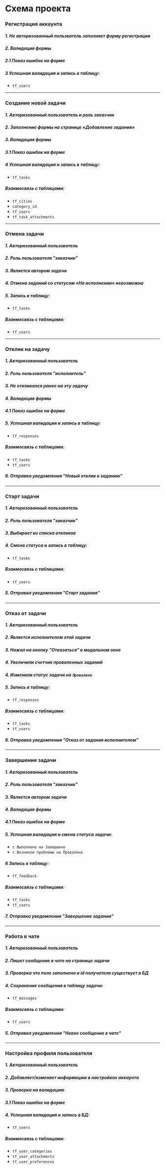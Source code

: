 # Схема проекта

### Регистрация аккаунта
##### 1. Не авторизованный пользватель заполняет форму регистрации
##### 2. Валидация формы
##### 2.1 Показ ошибок на форме
##### 3 Успешная валидация и запись в таблицу:
* `tf_users`
---

### Создание новой задачи

##### 1. Авторизованный пользователь и роль заказчик
##### 2. Заполнение формы на странице «Добавление задания»
##### 3. Валидация формы
##### 3.1 Показ ошибок на форме
##### 4 Успешная валидация и запись в таблицу:
* `tf_tasks`
##### Взаимосвязь с таблицами:
* `tf_cities`
* `category_id`
* `tf_users`
* `tf_task_attachments`
---

### Отмена задачи

##### 1. Авторизованный пользователь
##### 2. Роль пользователя "заказчик"
##### 3. Является автором задачи
##### 4. Отмена заданий со статусом «На исполнении» невозможна
##### 5. Запись в таблицу:
* `tf_tasks`
##### Взаимосвязь с таблицами:
* `tf_users`

---
### Отклик на задачу

##### 1. Авторизованный пользователь
##### 2. Роль пользователя "исполнитель"
##### 3. Не откликался ранее на эту задачу
##### 4. Валидация формы
##### 4.1 Показ ошибок на форме
##### 5. Успешная валидация и запись в таблицу:
* `tf_responses`
##### Взаимосвязь с таблицами:
* `tf_tasks`
* `tf_users`
##### 6. Отправка уведомления "Новый отклик к заданию"

---
### Старт задачи

##### 1. Авторизованный пользователь
##### 2. Роль пользователя "заказчик"
##### 3. Выбирает из списка откликов
##### 4. Смена статуса и запись в таблицу:
* `tf_tasks`
##### Взаимосвязь с таблицами:
* `tf_users`
##### 5. Отправка уведомления "Старт задания"

---
### Отказ от задачи

##### 1. Авторизованный пользователь
##### 2. Является исполнителем этой задачи
##### 3. Нажал на кнопку "Отказаться" в модальном окне
##### 4. Увеличили счетчик проваленных заданий
##### 4. Изменили статус задачи на `Провалено`
##### 5. Запись в таблицу:
* `tf_responses`
##### Взаимосвязь с таблицами:
* `tf_tasks`
* `tf_users`
##### 6. Отправка уведомления "Отказ от задания исполнителем"

---
### Завершение задачи

##### 1. Авторизованный пользователь
##### 2. Роль пользователя "заказчик"
##### 3. Является автором задачи
##### 4. Валидация формы
##### 4.1 Показ ошибок на форме
##### 5. Успешная валидация и смена статуса задачи:
* `с Выполнено на Завершено`
* `с Возникли проблемы на Провалено`
##### 6 Запись в таблицу:
* `tf_feedback`
##### Взаимосвязь с таблицами:
* `tf_tasks`
* `tf_users`
##### 7. Отправка уведомления "Завершение задания"

---
### Работа в чате

##### 1. Авторизованный пользователь
##### 2. Пишет сообщение в чате на странице задачи
##### 3. Проверка что поле заполнено и id получателя существует в БД
##### 4. Сохранение сообщения в таблицу задачи:
* `tf_messages`
##### Взаимосвязь с таблицами:
* `tf_users`
##### 5. Отправка уведомления "Новое сообщение в чате"

---
### Настройка профиля пользователя

##### 1. Авторизованный пользователь
##### 2. Добавляет/изменяет информацию в настройках аккаунта
##### 3. Проверка на валидацию
##### 3.1 Показ ошибок на форме
##### 4. Успешная валидация и запись в БД:
* `tf_users`
##### Взаимосвязь с таблицами:
* `tf_user_categories`
* `tf_user_attachments`
* `tf_user_preferences`
